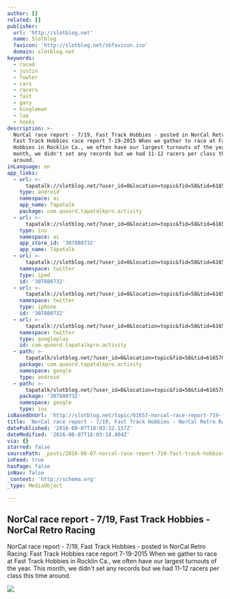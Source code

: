 ```yaml
---
author: []
related: []
publisher:
  url: 'http://slotblog.net'
  name: Slotblog
  favicon: 'http://slotblog.net/sbfavicon.ico'
  domain: slotblog.net
keywords:
  - raced
  - justin
  - fowler
  - cars
  - racers
  - fast
  - gary
  - kingleman
  - lap
  - hooks
description: >-
  NorCal race report - 7/19, Fast Track Hobbies - posted in NorCal Retro Racing:
  Fast Track Hobbies race report 7-19-2015 When we gather to race at Fast Track
  Hobbies in Rocklin Ca., we often have our largest turnouts of the year. This
  month, we didn't set any records but we had 11-12 racers per class this time
  around.
inLanguage: en
app_links:
  - url: >-
      tapatalk://slotblog.net/?user_id=0&location=topic&fid=58&tid=61657&perpage=50&channel=facebook-indexing
    type: android
    namespace: ai
    app_name: Tapatalk
    package: com.quoord.tapatalkpro.activity
  - url: >-
      tapatalk://slotblog.net/?user_id=0&location=topic&fid=58&tid=61657&perpage=50&channel=facebook-indexing
    type: ios
    namespace: ai
    app_store_id: '307880732'
    app_name: Tapatalk
  - url: >-
      tapatalk://slotblog.net/?user_id=0&location=topic&fid=58&tid=61657&perpage=50&channel=twitter-indexing
    namespace: twitter
    type: ipad
    id: '307880732'
  - url: >-
      tapatalk://slotblog.net/?user_id=0&location=topic&fid=58&tid=61657&perpage=50&channel=twitter-indexing
    namespace: twitter
    type: iphone
    id: '307880732'
  - url: >-
      tapatalk://slotblog.net/?user_id=0&location=topic&fid=58&tid=61657&perpage=50&channel=twitter-indexing
    namespace: twitter
    type: googleplay
    id: com.quoord.tapatalkpro.activity
  - path: >-
      tapatalk/slotblog.net/?user_id=0&location=topic&fid=58&tid=61657&perpage=50&channel=google-indexing
    package: com.quoord.tapatalkpro.activity
    namespace: google
    type: android
  - path: >-
      tapatalk/slotblog.net/?user_id=0&location=topic&fid=58&tid=61657&perpage=50&channel=google-indexing
    package: '307880732'
    namespace: google
    type: ios
isBasedOnUrl: 'http://slotblog.net/topic/61657-norcal-race-report-719-fast-track-hobbies/'
title: 'NorCal race report - 7/19, Fast Track Hobbies - NorCal Retro Racing'
datePublished: '2016-08-07T18:03:32.157Z'
dateModified: '2016-08-07T18:03:14.404Z'
via: {}
starred: false
sourcePath: _posts/2016-08-07-norcal-race-report-719-fast-track-hobbies-norcal-retro.md
inFeed: true
hasPage: false
inNav: false
_context: 'http://schema.org'
_type: MediaObject

---
```

<article style=""><h1>NorCal race report - 7/19, Fast Track Hobbies - NorCal Retro Racing</h1><p>NorCal race report - 7/19, Fast Track Hobbies - posted in NorCal Retro Racing: Fast Track Hobbies race report 7-19-2015 When we gather to race at Fast Track Hobbies in Rocklin Ca., we often have our largest turnouts of the year. This month, we didn't set any records but we had 11-12 racers per class this time around.</p><img src="http://slotblog.net/uploads/monthly_08_2015/post-4693-0-50743800-1439493283.jpg" /></article>